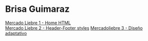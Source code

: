 # Brisa Guimaraz
[Mercado Liebre 1 - Home HTML](https://github.com/brisaguimaraz/mercadoLiebre/tree/maquetacionML)  
[Mercado Liebre 2 - Header-Footer styles](https://github.com/brisaguimaraz/mercadoLiebre/tree/headerFooterCss)
[Mercadoliebre 3 - Diseño adaptativo](https://github.com/brisaguimaraz/mercadoLiebre/tree/adaptativo)
